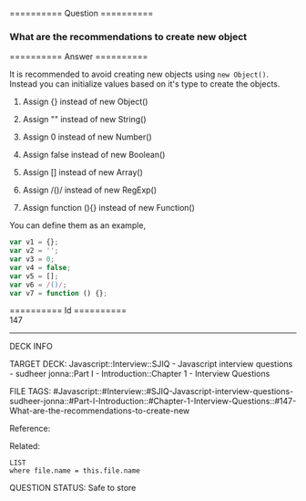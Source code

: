 ========== Question ==========  

### What are the recommendations to create new object  

========== Answer ==========  

It is recommended to avoid creating new objects using `new Object()`. Instead
you can initialize values based on it's type to create the objects.

1. Assign {} instead of new Object()

2. Assign "" instead of new String()

3. Assign 0 instead of new Number()

4. Assign false instead of new Boolean()

5. Assign [] instead of new Array()

6. Assign /()/ instead of new RegExp()

7. Assign function (){} instead of new Function()

You can define them as an example,

```javascript
var v1 = {};
var v2 = '';
var v3 = 0;
var v4 = false;
var v5 = [];
var v6 = /()/;
var v7 = function () {};
```

========== Id ==========  
147

---

DECK INFO

TARGET DECK: Javascript::Interview::SJIQ - Javascript interview questions - sudheer jonna::Part I - Introduction::Chapter 1 - Interview Questions

FILE TAGS: #Javascript::#Interview::#SJIQ-Javascript-interview-questions-sudheer-jonna::#Part-I-Introduction::#Chapter-1-Interview-Questions::#147-What-are-the-recommendations-to-create-new

Reference:

Related:

```dataview
LIST
where file.name = this.file.name
```

QUESTION STATUS: Safe to store
